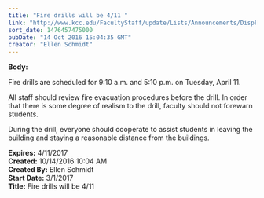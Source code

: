 ```yaml
---
title: "​Fire drills will be 4/11 "
link: "http://www.kcc.edu/FacultyStaff/update/Lists/Announcements/DispForm.aspx?ID=2311"
sort_date: 1476457475000
pubDate: "14 Oct 2016 15:04:35 GMT"
creator: "Ellen Schmidt"
---
```


<div><b>Body:</b> <div class="ExternalClassDB9BAD9F501B4ACA8578178FF53050B4"><p>​Fire drills are scheduled for 9:10 a.m. and 5:10 p.m. on Tuesday, April 11.</p>
<p>All staff should review fire evacuation procedures before the drill. In order that there is some degree of realism to the drill, faculty should not forewarn students. </p>
<p>During the drill, everyone should cooperate to assist students in leaving the building and staying a reasonable distance from the buildings.</p></div></div>
<div><b>Expires:</b> 4/11/2017</div>
<div><b>Created:</b> 10/14/2016 10:04 AM</div>
<div><b>Created By:</b> Ellen Schmidt</div>
<div><b>Start Date:</b> 3/1/2017</div>
<div><b>Title:</b> ​Fire drills will be 4/11 </div>
